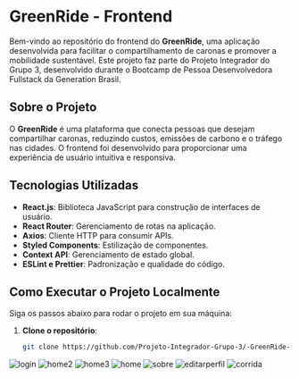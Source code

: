 # GreenRide - Frontend

Bem-vindo ao repositório do frontend do **GreenRide**, uma aplicação desenvolvida para facilitar o compartilhamento de caronas e promover a mobilidade sustentável. Este projeto faz parte do Projeto Integrador do Grupo 3, desenvolvido durante o Bootcamp de Pessoa Desenvolvedora Fullstack da Generation Brasil.

## Sobre o Projeto

O **GreenRide** é uma plataforma que conecta pessoas que desejam compartilhar caronas, reduzindo custos, emissões de carbono e o tráfego nas cidades. O frontend foi desenvolvido para proporcionar uma experiência de usuário intuitiva e responsiva.

## Tecnologias Utilizadas

- **React.js**: Biblioteca JavaScript para construção de interfaces de usuário.
- **React Router**: Gerenciamento de rotas na aplicação.
- **Axios**: Cliente HTTP para consumir APIs.
- **Styled Components**: Estilização de componentes.
- **Context API**: Gerenciamento de estado global.
- **ESLint e Prettier**: Padronização e qualidade do código.

## Como Executar o Projeto Localmente

Siga os passos abaixo para rodar o projeto em sua máquina:

1. **Clone o repositório**:
   ```bash
   git clone https://github.com/Projeto-Integrador-Grupo-3/-GreenRide-frontend.git

![login](https://github.com/user-attachments/assets/f97c6979-ba84-4d99-926f-97c5a3c06a42)
![home2](https://github.com/user-attachments/assets/63afd07b-c9c2-4dd7-bdb4-285984f62e10)
![home3](https://github.com/user-attachments/assets/3eb55f6e-ac40-4be6-91ef-3078ea8fcdb4)
![home](https://github.com/user-attachments/assets/7bc68ae6-0618-4aa1-90e9-65c1930e809d)
![sobre](https://github.com/user-attachments/assets/039e93a1-7185-4162-85c0-59f0a6c4ed98)
![editarperfil](https://github.com/user-attachments/assets/0f844bb4-294a-4440-b178-a5531630034d)
![corrida](https://github.com/user-attachments/assets/60d46642-6497-4d05-9c16-8ee4f0f5fd6a)
